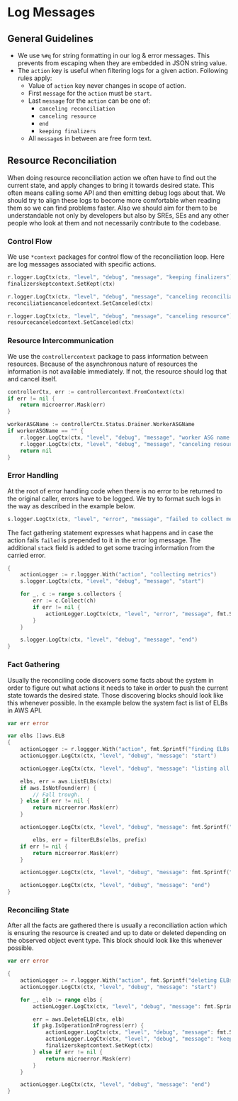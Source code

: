 # Log Messages



## General Guidelines

- We use `%#q` for string formatting in our log & error messages. This prevents
  from escaping when they are embedded in JSON string value.
- The `action` key is useful when filtering logs for a given action. Following
  rules apply:
    - Value of `action` key never changes in scope of action.
    - First `message` for the `action` must be `start`.
    - Last `message` for the `action` can be one of:
        - `canceling reconciliation`
        - `canceling resource`
        - `end`
        - `keeping finalizers`
    - All `message`s in between are free form text.



## Resource Reconciliation

When doing resource reconciliation action we often have to find out the current
state, and apply changes to bring it towards desired state. This often means
calling some API and then emitting debug logs about that. We should try to align
these logs to become more comfortable when reading them so we can find problems faster.
Also we should aim for them to be understandable not only by developers but also
by SREs, SEs and any other people who look at them and not necessarily
contribute to the codebase.



### Control Flow

We use `*context` packages for control flow of the reconciliation loop. Here are
log messages associated with specific actions.

```go
r.logger.LogCtx(ctx, "level", "debug", "message", "keeping finalizers")
finalizerskeptcontext.SetKept(ctx)

r.logger.LogCtx(ctx, "level", "debug", "message", "canceling reconciliation")
reconciliationcanceledcontext.SetCanceled(ctx)

r.logger.LogCtx(ctx, "level", "debug", "message", "canceling resource")
resourcecanceledcontext.SetCanceled(ctx)
```



### Resource Intercommunication

We use the `controllercontext` package to pass information between resources.
Because of the asynchronous nature of resources the information is not available
immediately. If not, the resource should log that and cancel itself.

```go
controllerCtx, err := controllercontext.FromContext(ctx)
if err != nil {
	return microerror.Mask(err)
}

workerASGName := controllerCtx.Status.Drainer.WorkerASGName
if workerASGName == "" {
	r.logger.LogCtx(ctx, "level", "debug", "message", "worker ASG name is not available yet")
	r.logger.LogCtx(ctx, "level", "debug", "message", "canceling resource")
	return nil
}
```



### Error Handling

At the root of error handling code when there is no error to be returned to the
original caller, errors have to be logged. We try to format such logs in the way
as described in the example below.

```go
s.logger.LogCtx(ctx, "level", "error", "message", "failed to collect metrics", "stack", fmt.Sprintf("%#v", microerror.Mask(err)))
```

The fact gathering statement expresses what happens and in case the action fails
`failed` is prepended to it in the error log message. The additional `stack`
field is added to get some tracing information from the carried error.

```go
{
	actionLogger := r.loggger.With("action", "collecting metrics")
	s.logger.LogCtx(ctx, "level", "debug", "message", "start")

	for _, c := range s.collectors {
		err := c.Collect(ch)
		if err != nil {
			actionLogger.LogCtx(ctx, "level", "error", "message", fmt.Sprintf("collector %#q failed", c.name), "stack", fmt.Sprintf("%#v", microerror.Mask(err)))
		}
	}

	s.logger.LogCtx(ctx, "level", "debug", "message", "end")
}
```



### Fact Gathering

Usually the reconciling code discovers some facts about the system in order to
figure out what actions it needs to take in order to push the current state
towards the desired state. Those discovering blocks should look like this
whenever possible. In the example below the system fact is list of ELBs in AWS
API.

```go
var err error

var elbs []aws.ELB
{
	actionLogger := r.loggger.With("action", fmt.Sprintf("finding ELBs with name prefix %#q", prefix))
	actionLogger.LogCtx(ctx, "level", "debug", "message": "start")

	actionLogger.LogCtx(ctx, "level", "debug", "message": "listing all ELBs")

	elbs, err = aws.ListELBs(ctx)
	if aws.IsNotFound(err) {
		// Fall trough.
	} else if err != nil {
		return microerror.Mask(err)
	}

	actionLogger.LogCtx(ctx, "level", "debug", "message": fmt.Sprintf("filtering prefixed ELBs from total %d", len(elbs)))

        elbs, err = filterELBs(elbs, prefix)
	if err != nil {
		return microerror.Mask(err)
	}

	actionLogger.LogCtx(ctx, "level", "debug", "message": fmt.Sprintf("found %d ELBs", len(elbs)))

	actionLogger.LogCtx(ctx, "level", "debug", "message": "end")
}
```



### Reconciling State

After all the facts are gathered there is usually a reconciliation action which
is ensuring the resource is created and up to date or deleted depending on the
observed object event type. This block should look like this whenever possible.

```go
var err error

{
	actionLogger := r.loggger.With("action", fmt.Sprintf("deleting ELBs with name prefix", prefix))
	actionLogger.LogCtx(ctx, "level", "debug", "message": "start")

	for _, elb := range elbs {
		actionLogger.LogCtx(ctx, "level", "debug", "message": fmt.Sprintf("deleting ELB %#q", elb.Name))

		err = aws.DeleteELB(ctx, elb)
		if pkg.IsOperationInProgress(err) {
			actionLogger.LogCtx(ctx, "level", "debug", "message": fmt.Sprintf("ELB %#q deletion is in progress", elb.Name))
			actionLogger.LogCtx(ctx, "level", "debug", "message": "keeping finalizers")
			finalizerskeptcontext.SetKept(ctx)
		} else if err != nil {
			return microerror.Mask(err)
		}
	}

	actionLogger.LogCtx(ctx, "level", "debug", "message": "end")
}
```

